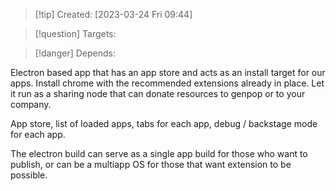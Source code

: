 
>[!tip] Created: [2023-03-24 Fri 09:44]

>[!question] Targets: 

>[!danger] Depends: 

Electron based app that has an app store and acts as an install target for our apps.
Install chrome with the recommended extensions already in place.
Let it run as a sharing node that can donate resources to genpop or to your company.

App store, list of loaded apps, tabs for each app, debug / backstage mode for each app.

The electron build can serve as  a single app build for those who want to publish, or can be a multiapp OS for those that want extension to be possible.